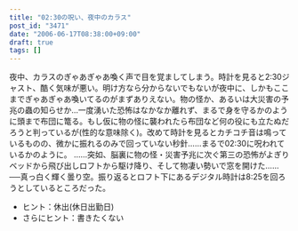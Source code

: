 ```yaml
---
title: "02:30の呪い、夜中のカラス"
post_id: "3471"
date: "2006-06-17T08:38:00+09:00"
draft: true
tags: []
---
```



夜中、カラスのぎゃあぎゃあ喚く声で目を覚ましてしまう。時計を見ると2:30ジャスト、酷く気味が悪い。明け方なら分からないでもないが夜中に、しかもここまでぎゃあぎゃあ喚いてるのがまずありえない。物の怪か、あるいは大災害の予兆の蟲の知らせか…一度湧いた恐怖はなかなか離れず、まるで身を守るかのように頭まで布団に篭る。もし仮に物の怪に襲われたら布団など何の役にも立たぬだろうと判っているが(性的な意味除く)。改めて時計を見るとカチコチ音は鳴っているものの、微かに振れるのみで回っていない秒針……まるで02:30に呪われているかのように。 ……突如、脳裏に物の怪・災害予兆に次ぐ第三の恐怖がよぎりベッドから飛び出しロフトから駆け降り、そして物凄い勢いで窓を開けた…… ──真っ白く輝く曇り空。振り返るとロフト下にあるデジタル時計は8:25を回ろうとしているところだった。

  * ヒント：休出(休日出勤日)
  * さらにヒント：書きたくない
